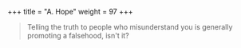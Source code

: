 +++
title = "A. Hope"
weight = 97
+++

> Telling the truth to people who misunderstand you is generally promoting
> a falsehood, isn't it?

